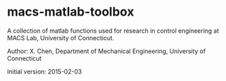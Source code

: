 # macs-matlab-toolbox
A collection of matlab functions used for research in control engineering at MACS Lab, University of Connecticut.

Author: 
X. Chen,
Department of Mechanical Engineering,
University of Connecticut

Initial version: 2015-02-03
